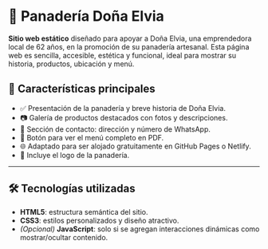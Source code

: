 # 🌾 Panadería Doña Elvia

**Sitio web estático** diseñado para apoyar a Doña Elvia, una emprendedora local de 62 años, en la promoción de su panadería artesanal. Esta página web es sencilla, accesible, estética y funcional, ideal para mostrar su historia, productos, ubicación y menú.

## 📌 Características principales

- ✅ Presentación de la panadería y breve historia de Doña Elvia.
- 📷 Galería de productos destacados con fotos y descripciones.
- 📍 Sección de contacto: dirección y número de WhatsApp.
- 📄 Botón para ver el menú completo en PDF.
- 🌐 Adaptado para ser alojado gratuitamente en GitHub Pages o Netlify.
- 🧁 Incluye el logo de la panadería.

---

## 🛠️ Tecnologías utilizadas

- **HTML5**: estructura semántica del sitio.
- **CSS3**: estilos personalizados y diseño atractivo.
- *(Opcional)* **JavaScript**: solo si se agregan interacciones dinámicas como mostrar/ocultar contenido.


